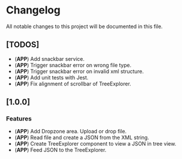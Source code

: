 # Changelog

All notable changes to this project will be documented in this file.

## [TODOS]

- (**APP**) Add snackbar service.
- (**APP**) Trigger snackbar error on wrong file type.
- (**APP**) Trigger snackbar error on invalid xml structure.
- (**APP**) Add unit tests with Jest.
- (**APP**) Fix alignment of scrollbar of TreeExplorer.

## [1.0.0]

### Features

- (**APP**) Add Dropzone area. Upload or drop file.
- (**APP**) Read file and create a JSON from the XML string.
- (**APP**) Create TreeExplorer component to view a JSON in tree view.
- (**APP**) Feed JSON to the TreeExplorer.
